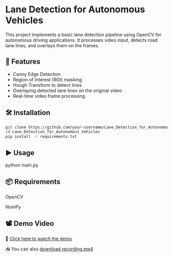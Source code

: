 # Lane Detection for Autonomous Vehicles

This project implements a basic lane detection pipeline using OpenCV for autonomous driving applications. It processes video input, detects road lane lines, and overlays them on the frames.

## 🚗 Features
- Canny Edge Detection
- Region of Interest (ROI) masking
- Hough Transform to detect lines
- Overlaying detected lane lines on the original video
- Real-time video frame processing


## 🛠️ Installation

```bash
git clone https://github.com/your-username/Lane_Detection_for_Autonomous_Vehicles.git
cd Lane_Detection_for_Autonomous_Vehicles
pip install -r requirements.txt
```

## ▶️ Usage
python main.py

## 📦 Requirements
OpenCV

NumPy

## 📽️ Demo Video

🎥 [Click here to watch the demo](https://github.com/adityasingh-0803/Lane-Detection-for-Autonomous-Vehicles/raw/main/recording.mp4)

📥 You can also [download recording.mp4](https://github.com/adityasingh-0803/Lane-Detection-for-Autonomous-Vehicles/raw/main/recording.mp4)
